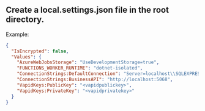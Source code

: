 ## Create a local.settings.json file in the root directory.

Example:

```json
{
  "IsEncrypted": false,
  "Values": {
    "AzureWebJobsStorage": "UseDevelopmentStorage=true",
    "FUNCTIONS_WORKER_RUNTIME": "dotnet-isolated",
    "ConnectionStrings:DefaultConnection": "Server=localhost\\SQLEXPRESS;Database=KhumaloCraft;Trusted_Connection=True;TrustServerCertificate=True",
    "ConnectionStrings:BusinessAPI": "http://localhost:5068",
    "VapidKeys:PublicKey": "<vapidpublickey>",
    "VapidKeys:PrivateKey": "<vapidprivatekey>"
  }
}
```